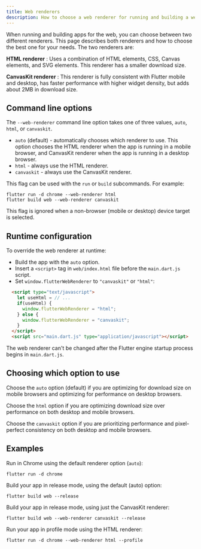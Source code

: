 ```yaml
---
title: Web renderers
description: How to choose a web renderer for running and building a web app.
---
```


When running and building apps for the web, you can choose between two different
renderers. This page describes both renderers and how to choose the best one for
your needs. The two renderers are:

**HTML renderer**
  : Uses a combination of HTML elements, CSS, Canvas elements, and SVG elements.
  This renderer has a smaller download size.

**CanvasKit renderer**
  : This renderer is fully consistent with Flutter mobile and desktop, has
  faster performance with higher widget density, but adds about 2MB in 
  download size.

## Command line options

The `--web-renderer` command line option takes one of three values, `auto`,
`html`, or `canvaskit`.

* `auto` (default) - automatically chooses which renderer to use. This option
  chooses the HTML renderer when the app is running in a mobile browser, and
  CanvasKit renderer when the app is running in a desktop browser.
* `html` - always use the HTML renderer. 
* `canvaskit` - always use the CanvasKit renderer. 

This flag can be used with the `run` or `build` subcommands. For example:

```
flutter run -d chrome --web-renderer html
flutter build web --web-renderer canvaskit
```

This flag is ignored when a non-browser (mobile or desktop) device
target is selected.

## Runtime configuration

To override the web renderer at runtime:

* Build the app with the `auto` option.
* Insert a `<script>` tag  in `web/index.html` file before the `main.dart.js`
  script.
* Set `window.flutterWebRenderer` to `"canvaskit"` or `"html"`:

```html
  <script type="text/javascript">
    let useHtml = // ...
    if(useHtml) {
      window.flutterWebRenderer = "html";
    } else {
      window.flutterWebRenderer = "canvaskit";
    }
  </script>
  <script src="main.dart.js" type="application/javascript"></script>
```

The web renderer can't be changed after the Flutter engine startup process
begins in `main.dart.js`.

## Choosing which option to use

Choose the `auto` option (default) if you are optimizing for download size on
mobile browsers and optimizing for performance on desktop browsers.

Choose the `html` option if you are optimizing download size over performance on
both desktop and mobile browsers.
  
Choose the `canvaskit` option if you are prioritizing performance and
pixel-perfect consistency on both desktop and mobile browsers.

## Examples

Run in Chrome using the default renderer option (`auto`):

```
flutter run -d chrome
```

Build your app in release mode, using the default (auto) option:

```
flutter build web --release
```

Build your app in release mode, using just the CanvasKit renderer:

```
flutter build web --web-renderer canvaskit --release
```

Run  your app in profile mode using the HTML renderer:

```
flutter run -d chrome --web-renderer html --profile
```

[file an issue]: {{site.github}}/flutter/flutter/issues/new?title=[web]:+%3Cdescribe+issue+here%3E&labels=%E2%98%B8+platform-web&body=Describe+your+issue+and+include+the+command+you%27re+running,+flutter_web%20version,+browser+version

